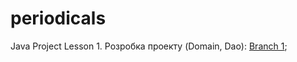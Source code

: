 # periodicals
Java Project
Lesson 1. Розробка проекту (Domain, Dao): [Branch 1](https://github.com/ana-radchuk/periodicals/tree/1-розробкаПроекту-domain-dao); 
